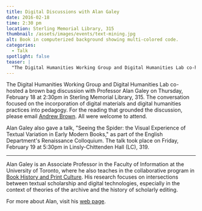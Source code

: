 ```yaml
---
title: Digital Discussions with Alan Galey
date: 2016-02-18 
time: 2:30 pm
location: Sterling Memorial Library, 315
thumbnail: /assets/images/events/text-mining.jpg
alt: Book in computerized background showing multi-colored code.
categories: 
  - Talk
spotlight: false 
teaser: |
  "The Digital Humanities Working Group and Digital Humanities Lab co-hosted a brown bag discussion with Professor Alan Galey on Thursday, February 18 at 2:30pm in Sterling Memorial Library, 315. The..."
---
```


The Digital Humanities Working Group and Digital Humanities Lab co-hosted a brown bag discussion with Professor Alan Galey on Thursday, February 18 at 2:30pm in Sterling Memorial Library, 315. The conversation focused on the incorporation of digital materials and digital humanities practices into pedagogy. For the reading that grounded the discussion, please email [Andrew Brown](mailto:andrew.s.brown@yale.edu). All were welcome to attend.
   
Alan Galey also gave a talk, "Seeing the Spider: the Visual Experience of Textual Variation in Early Modern Books," as part of the English Department's Renaissance Colloquium. The talk took place on Friday, February 19 at 5:30pm in Linsly-Chittenden Hall (LC), 319.
    
---
   
Alan Galey is an Associate Professor in the Faculty of Information at the University of Toronto, where he also teaches in the collaborative program in [Book History and Print Culture](http://bookhistory.fis.utoronto.ca/). His research focuses on intersections between textual scholarship and digital technologies, especially in the context of theories of the archive and the history of scholarly editing.
   
For more about Alan, visit his [web page](http://individual.utoronto.ca/alangaley/).